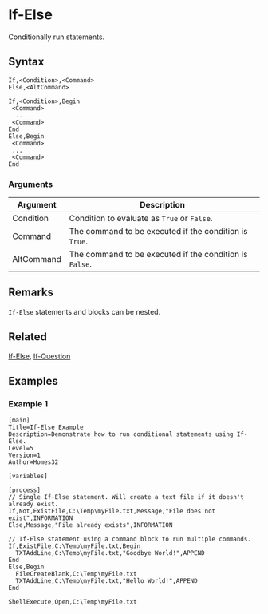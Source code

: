 # If-Else

Conditionally run statements.

## Syntax

```pebakery
If,<Condition>,<Command>
Else,<AltCommand>
```

```pebakery
If,<Condition>,Begin
 <Command>
 ...
 <Command>
End
Else,Begin
 <Command>
 ...
 <Command>
End
```

### Arguments

| Argument | Description |
| --- | --- |
| Condition | Condition to evaluate as `True` or `False`. |
| Command | The command to be executed if the condition is `True`. |
| AltCommand | The command to be executed if the condition is `False`. |

## Remarks

`If-Else` statements and blocks can be nested.

## Related

[If-Else](./If-Else.md), [If-Question](./If-Question.md)

## Examples

### Example 1

```pebakery
[main]
Title=If-Else Example
Description=Demonstrate how to run conditional statements using If-Else.
Level=5
Version=1
Author=Homes32

[variables]

[process]
// Single If-Else statement. Will create a text file if it doesn't already exist.
If,Not,ExistFile,C:\Temp\myFile.txt,Message,"File does not exist",INFORMATION
Else,Message,"File already exists",INFORMATION

// If-Else statement using a command block to run multiple commands.
If,ExistFile,C:\Temp\myFile.txt,Begin
  TXTAddLine,C:\Temp\myFile.txt,"Goodbye World!",APPEND
End
Else,Begin
  FileCreateBlank,C:\Temp\myFile.txt
  TXTAddLine,C:\Temp\myFile.txt,"Hello World!",APPEND
End

ShellExecute,Open,C:\Temp\myFile.txt
```
